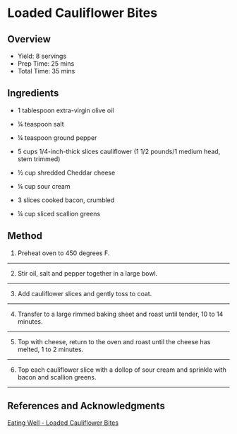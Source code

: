 # Loaded Cauliflower Bites

## Overview

- Yield: 8 servings
- Prep Time: 25 mins
- Total Time: 35 mins

## Ingredients

- 1 tablespoon extra-virgin olive oil

- ¼ teaspoon salt

- ¼ teaspoon ground pepper

- 5 cups 1/4-inch-thick slices cauliflower (1 1/2 pounds/1 medium head, stem trimmed)

- ½ cup shredded Cheddar cheese

- ¼ cup sour cream

- 3 slices cooked bacon, crumbled

- ¼ cup sliced scallion greens

## Method

1. Preheat oven to 450 degrees F.
---
2. Stir oil, salt and pepper together in a large bowl.
---
3. Add cauliflower slices and gently toss to coat.
---
4. Transfer to a large rimmed baking sheet and roast until tender, 10 to 14 minutes.
---
5. Top with cheese, return to the oven and roast until the cheese has melted, 1 to 2 minutes.
---
6. Top each cauliflower slice with a dollop of sour cream and sprinkle with bacon and scallion greens.
---

## References and Acknowledgments

[Eating Well - Loaded Cauliflower Bites](http://www.eatingwell.com/recipe/266655/loaded-cauliflower-bites/?utm_source=pinterest.com&utm_medium=social&utm_campaign=eatingwell_eatingwell_2585055&utm_content=recipes_verticalimage_&utm_term=EatMoreVegetables_201905)
